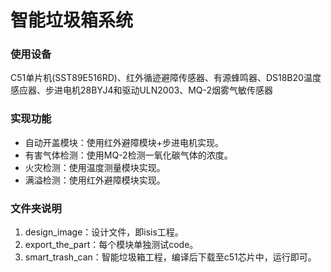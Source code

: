 # 智能垃圾箱系统
### 使用设备
C51单片机(SST89E516RD)、红外循迹避障传感器、有源蜂鸣器、DS18B20温度感应器、步进电机28BYJ4和驱动ULN2003、MQ-2烟雾气敏传感器
### 实现功能
- 自动开盖模块：使用红外避障模块+步进电机实现。
- 有害气体检测：使用MQ-2检测一氧化碳气体的浓度。
- 火灾检测：使用温度测量模块实现。
- 满溢检测：使用红外避障模块实现。
### 文件夹说明
1. design_image：设计文件，即isis工程。
2. export_the_part：每个模块单独测试code。
3. smart_trash_can：智能垃圾箱工程，编译后下载至c51芯片中，运行即可。
